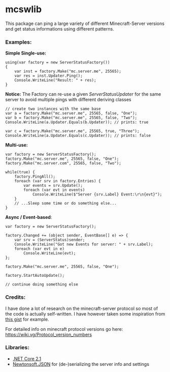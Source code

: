 # mcswlib
This package can ping a large variety of different Minecraft-Server versions and get status informations using different patterns.


### Examples:

**Simple Single-use:**

    using(var factory = new ServerStatusFactory())
    {
		var inst = factory.Make("mc.server.me", 25565);
		var res = inst.Updater.Ping();
		Console.WriteLine("Result: " + res);
    }

**Notice:** 
The Factory can re-use a given *ServerStatusUpdater* for the same server to avoid multiple pings with different deriving classes

    // create two instances with the same base
    var a = factory.Make("mc.server.me", 25565, false, "One");
    var b = factory.Make("mc.server.me", 25565, false, "Two");
    Console.WriteLine(a.Updater.Equals(b.Updater)); // prints: true
    
    var c = factory.Make("mc.server.me", 25565, true, "Three");
    Console.WriteLine(a.Updater.Equals(c.Updater)); // prints: false

**Multi-use:**

    var factory = new ServerStatusFactory();
    factory.Make("mc.server.me", 25565, false, "One");
    factory.Make("mc.server.com", 25565, false, "Two");

	while(true) {
		factory.PingAll();
		foreach (var srv in factory.Entries) {
			var events = srv.Update();
			foreach (var evt in events)
				Console.WriteLine($"Server {srv.Label} Event:\r\n{evt}");
		}
		// ...Sleep some time or do something else...
	}


**Async / Event-based**:

	var factory = new ServerStatusFactory();
    
	factory.Changed += (object sender, EventBase[] e) => {
		var srv = (ServerStatus)sender;
		Console.WriteLine("Got new Events for server: " + srv.Label);
		foreach (var evt in e)
			Console.WriteLine(evt);
	};

	factory.Make("mc.server.me", 25565, false, "One");

	factory.StartAutoUpdate();
    
	// continue doing something else



### Credits:

I have done a lot of research on the minecraft-server protocol so most of the code is actually self-written. I have however taken some inspiration from [this gist](https://gist.github.com/csh/2480d14fbbb33b4bbae3) for example.

For detailed info on minecraft protocol versions go here: https://wiki.vg/Protocol_version_numbers


### Libraries:
- [.NET Core 2.1](https://dotnet.microsoft.com/)
- [Newtonsoft.JSON](https://github.com/JamesNK/Newtonsoft.Json) for (de-)serializing the server info and settings
